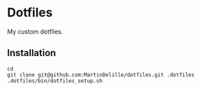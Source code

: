 # Dotfiles

My custom dotfiles.

## Installation

    cd
    git clone git@github.com:MartinDelille/dotfiles.git .dotfiles
    .dotfiles/bin/dotfiles_setup.sh

